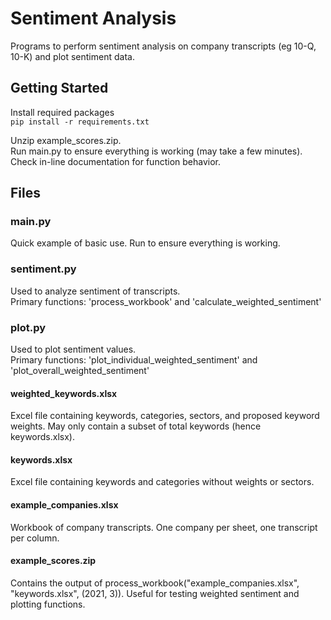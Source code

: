 # Sentiment Analysis

Programs to perform sentiment analysis on company transcripts (eg 10-Q, 10-K) and plot sentiment data.

## Getting Started

Install required packages  
`pip install -r requirements.txt`

Unzip example_scores.zip.
\
Run main.py to ensure everything is working (may take a few minutes).
\
Check in-line documentation for function behavior.

## Files

### main.py

Quick example of basic use. Run to ensure everything is working.

### sentiment.py

Used to analyze sentiment of transcripts.  
Primary functions: 'process_workbook' and 'calculate_weighted_sentiment'

### plot.py

Used to plot sentiment values.  
Primary functions: 'plot_individual_weighted_sentiment' and 'plot_overall_weighted_sentiment'

#### weighted_keywords.xlsx

Excel file containing keywords, categories, sectors, and proposed keyword weights. May only contain a subset of total keywords (hence keywords.xlsx).

#### keywords.xlsx

Excel file containing keywords and categories without weights or sectors.

#### example_companies.xlsx

Workbook of company transcripts. One company per sheet, one transcript per column.

#### example_scores.zip

Contains the output of process_workbook("example_companies.xlsx", "keywords.xlsx", (2021, 3)). Useful for testing weighted sentiment and plotting functions.
